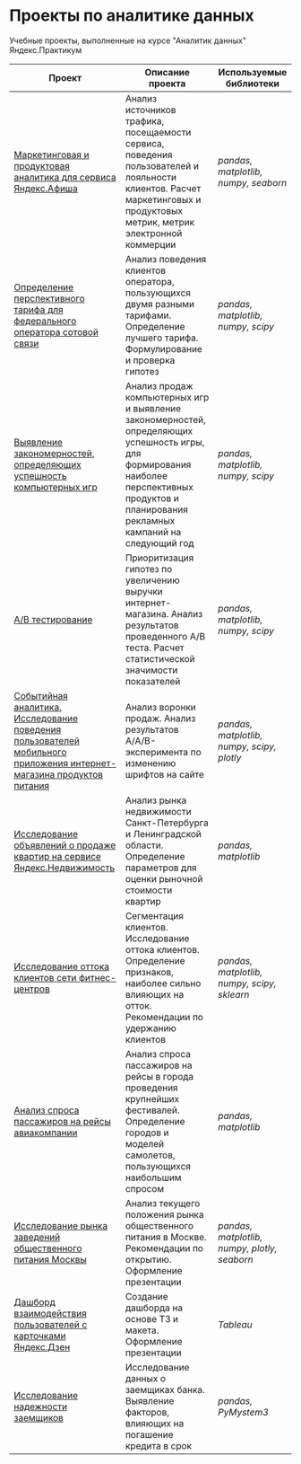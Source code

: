 # Проекты по аналитике данных

Учебные проекты, выполненные на курсе "Аналитик данных" Яндекс.Практикум

Проект                             | Описание проекта | Используемые библиотеки
-----------------------------------| -----------------|------------------------
[Маркетинговая и продуктовая аналитика для сервиса Яндекс.Афиша](https://github.com/sebrekova/yandex-praktikum-projects/tree/main/Marketing%20%26%20Product%20Analytics%20for%20Yandex.Afisha) | Анализ источников трафика, посещаемости сервиса, поведения пользователей и лояльности клиентов. Расчет маркетинговых и продуктовых метрик, метрик электронной коммерции | *pandas, matplotlib, numpy, seaborn*
[Определение перспективного тарифа для федерального оператора сотовой связи](https://github.com/sebrekova/yandex-praktikum-projects/tree/main/Recharge%20Plans%20Analysis%20for%20Mobile%20Provider) | Анализ поведения клиентов оператора, пользующихся двумя разными тарифами. Определение лучшего тарифа. Формулирование и проверка гипотез | *pandas, matplotlib, numpy, scipy*
[Выявление закономерностей, определяющих успешность компьютерных игр](https://github.com/sebrekova/yandex-praktikum-projects/tree/main/Sales%20Analysis%20%26%20Success%20Prediction%20of%20Video%20Games) | Анализ продаж компьютерных игр и выявление закономерностей, определяющих успешность игры, для формирования наиболее перспективных продуктов и планирования рекламных кампаний на следующий год | *pandas, matplotlib, numpy, scipy*
[А/В тестирование](https://github.com/sebrekova/yandex-praktikum-projects/tree/main/A:B%20testing%20in%20eCommerce) | Приоритизация гипотез по увеличению выручки интернет-магазина. Анализ результатов проведенного A/B теста. Расчет статистической значимости показателей | *pandas, matplotlib, numpy, scipy*
[Событийная аналитика. Исследование поведения пользователей мобильного приложения интернет-магазина продуктов питания](https://github.com/sebrekova/yandex-praktikum-projects/tree/main/Event-Based%20Analytics%20for%20eCommerce) | Анализ воронки продаж. Анализ результатов A/A/B-эксперимента по изменению шрифтов на сайте | *pandas, matplotlib, numpy, scipy, plotly*
[Исследование объявлений о продаже квартир на сервисе Яндекс.Недвижимость](https://github.com/sebrekova/yandex-praktikum-projects/tree/main/Real%20Estate%20Research%20for%20Yandex.Realty) | Анализ рынка недвижимости Санкт-Петербурга и Ленинградской области. Определение параметров для оценки рыночной стоимости квартир | *pandas, matplotlib*
[Исследование оттока клиентов сети фитнес-центров](https://github.com/sebrekova/yandex-praktikum-projects/tree/main/Customer%20Churn%20Analysis%20for%20Fitness%20Club) | Сегментация клиентов. Исследование оттока клиентов. Определение признаков, наиболее сильно влияющих на отток. Рекомендации по удержанию клиентов | *pandas, matplotlib, numpy, scipy, sklearn*
[Анализ спроса пассажиров на рейсы авиакомпании](https://github.com/sebrekova/yandex-praktikum-projects/tree/main/Demand%20Analysis%20for%20Air%20Company) | Анализ спроса пассажиров на рейсы в города проведения крупнейших фестивалей. Определение городов и моделей самолетов, пользующихся наибольшим спросом | *pandas, matplotlib*
[Исследование рынка заведений общественного питания Москвы](https://github.com/sebrekova/yandex-praktikum-projects/tree/main/Foodservice%20Market%20Research) | Анализ текущего положения рынка общественного питания в Москве. Рекомендации по открытию. Оформление презентации | *pandas, matplotlib, numpy, plotly, seaborn*
[Дашборд взаимодействия пользователей с карточками Яндекс.Дзен](https://github.com/sebrekova/yandex-praktikum-projects/tree/main/Dashboard%20for%20Yandex%20Zen) | Создание дашборда на основе ТЗ и макета. Оформление презентации | *Tableau*
[Исследование надежности заемщиков](https://github.com/sebrekova/yandex-praktikum-projects/tree/main/Creditors%20Reliability%20Analysis) | Исследование данных о заемщиках банка. Выявление факторов, влияющих на погашение кредита в срок | *pandas, PyMystem3*                         

